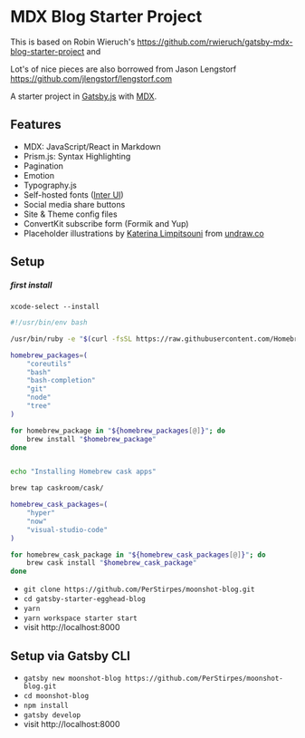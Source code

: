 # MDX Blog Starter Project

This is based on Robin Wieruch's https://github.com/rwieruch/gatsby-mdx-blog-starter-project and

Lot's of nice pieces are also borrowed from Jason Lengstorf https://github.com/jlengstorf/lengstorf.com

A starter project in [Gatsby.js](https://www.gatsbyjs.org/) with [MDX](https://github.com/mdx-js/mdx).

## Features

- MDX: JavaScript/React in Markdown
- Prism.js: Syntax Highlighting
- Pagination
- Emotion
- Typography.js
- Self-hosted fonts ([Inter UI](https://rsms.me/inter/))
- Social media share buttons
- Site & Theme config files
- ConvertKit subscribe form (Formik and Yup)
- Placeholder illustrations by [Katerina Limpitsouni](https://twitter.com/ninalimpi) from [undraw.co](https://undraw.co/)

## Setup

##### first install

`xcode-select --install`

```sh
#!/usr/bin/env bash

/usr/bin/ruby -e "$(curl -fsSL https://raw.githubusercontent.com/Homebrew/install/master/install)"

homebrew_packages=(
	"coreutils"
	"bash"
	"bash-completion"
	"git"
    "node"
	"tree"
)

for homebrew_package in "${homebrew_packages[@]}"; do
	brew install "$homebrew_package"
done


echo "Installing Homebrew cask apps"

brew tap caskroom/cask/

homebrew_cask_packages=(
  	"hyper"
	"now"
	"visual-studio-code"
)

for homebrew_cask_package in "${homebrew_cask_packages[@]}"; do
	brew cask install "$homebrew_cask_package"
done
```

- `git clone https://github.com/PerStirpes/moonshot-blog.git`
- `cd gatsby-starter-egghead-blog`
- `yarn`
- `yarn workspace starter start`
- visit http://localhost:8000

## Setup via Gatsby CLI

- `gatsby new moonshot-blog https://github.com/PerStirpes/moonshot-blog.git`
- `cd moonshot-blog`
- `npm install`
- `gatsby develop`
- visit http://localhost:8000
